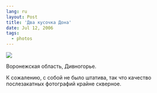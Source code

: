 ```yaml
---
lang: ru
layout: Post
title: 'Два кусочка Дона'
date: Jul 12, 2006
tags:
  - photos
---
```


![](photo://750)

Воронежская область, Дивногорье.

К сожалению, с собой не было штатива, так что качество послезакатных фотографий крайне скверное.

